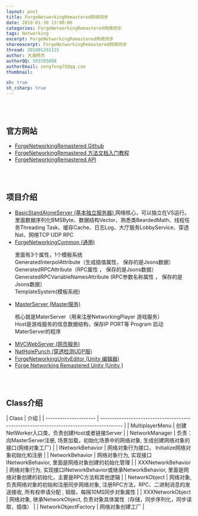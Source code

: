 ```yaml
---
layout: post
title: ForgeNetworkingRemastered网络同步
date: 2018-01-30 13:00:00
categories: ForgeNetworkingRemastered网络同步
tags: Networking
excerpt: ForgeNetworkingRemastered网络同步
shareexcerpt: ForgeNetworkingRemastered网络同步
thread: 201801291115
author: 大海明月
authorQQ: 593705098
authorEmail: zengfeng75@qq.com
thumbnail: 

sh: true
sh_csharp: true
---
```






<br>
<br>
<h2 class="nav1">官方网站</h2>
<div class="" >
<ul>



<li data-fid="1" data-index="1" draggable="true">
<a target="_blank" contextmenu="thumb-menu" href="https://github.com/BeardedManStudios/ForgeNetworkingRemastered" draggable="false">
  <span class="title">ForgeNetworkingRemastered Github </span>
</a>
</li>



<li data-fid="1" data-index="1" draggable="true">
<a target="_blank" contextmenu="thumb-menu" href="http://docs.forgepowered.com/" draggable="false">
  <span class="title">ForgeNetworkingRemastered 方法文档入门教程 </span>
</a>
</li>


<li data-fid="1" data-index="1" draggable="true">
<a target="_blank" contextmenu="thumb-menu" href="https://forgepowered.com/ForgeNetworkingRemasteredAPI/html/annotated.html" draggable="false">
  <span class="title">ForgeNetworkingRemastered API</span>
</a>
</li>


</ul>



<br>
<br>
<h2 class="nav1">项目介绍</h2>
<div class="" >
<ul>



<li data-fid="1" data-index="1" draggable="true">
<a target="_blank" contextmenu="thumb-menu" href="https://github.com/BeardedManStudios/ForgeNetworkingRemastered/tree/master/BasicStandAloneServer" draggable="false">
  <span class="title">BasicStandAloneServer (基本独立服务器) </span>
</a>
网络核心，可以独立在VS运行。里面数据序列化BMSByte、数据结构Vector、熟悉类BeardedMath、线程任务Threading Task、缓存Cache、日志Log、大厅服务LobbyService、穿透Nat、网络TCP UDP RPC

</li>


<li data-fid="1" data-index="1" draggable="true">
<a target="_blank" contextmenu="thumb-menu" href="https://github.com/BeardedManStudios/ForgeNetworkingRemastered/tree/master/ForgeNetworkingCommon" draggable="false">
  <span class="title">ForgeNetworkingCommon (通用) </span>
</a>

里面有3个属性，1个模板系统<br>
 GeneratedInterpolAttribute（生成插值属性， 保存的是Jsons数据）<br>
 GeneratedRPCAttribute（RPC属性 ， 保存的是Jsons数据）<br>
 GeneratedRPCVariableNamesAttribute (RPC参数名称属性 ， 保存的是Jsons数据）<br>
 TemplateSystem(模板系统)

</li>


<li data-fid="1" data-index="1" draggable="true">
<a target="_blank" contextmenu="thumb-menu" href="https://github.com/BeardedManStudios/ForgeNetworkingRemastered/tree/master/MasterServer" draggable="false">
  <span class="title">MasterServer (Master服务) </span>
</a>

核心就是MaterServer（用来注册NetworkingPlayer 游戏服务）<br>
Host是游戏服务的信息数据结构，保存IP PORT等
Program 启动MaterServer的程序
</li>



<li data-fid="1" data-index="1" draggable="true">
<a target="_blank" contextmenu="thumb-menu" href="https://github.com/BeardedManStudios/ForgeNetworkingRemastered/tree/master/MVCWebServer" draggable="false">
  <span class="title">MVCWebServer (网页服务) </span>
</a>
</li>



<li data-fid="1" data-index="1" draggable="true">
<a target="_blank" contextmenu="thumb-menu" href="https://github.com/BeardedManStudios/ForgeNetworkingRemastered/tree/master/NatHolePunch" draggable="false">
  <span class="title">NatHolePunch (穿透检测UDP服) </span>
</a>
</li>



<li data-fid="1" data-index="1" draggable="true">
<a target="_blank" contextmenu="thumb-menu" href="https://github.com/BeardedManStudios/ForgeNetworkingRemastered/tree/master/ForgeNetworkingUnityEditor" draggable="false">
  <span class="title">ForgeNetworkingUnityEditor (Unity 编辑器) </span>
</a>
</li>



<li data-fid="1" data-index="1" draggable="true">
<a target="_blank" contextmenu="thumb-menu" href="https://github.com/BeardedManStudios/ForgeNetworkingRemastered/tree/master/NatHolePunch" draggable="false">
  <span class="title">Forge Networking Remastered Unity (Unity ) </span>
</a>
</li>

</ul>



<br>
<br>
<h2 class="nav1">Class介绍</h2>
| Class                 | 介绍                                                                                    |
| --------------------- | --------------------------------------------------------------------------------------- |
| MultiplayerMenu       | 创建NetWorker入口类，负责创建Host或者链接Server    | 
| NetworkManager       | 负责：向MasterServer注册, 场景加载，初始化场景中的网络对象, 生成创建网络对象的接口(网络对象工厂)     | 
| INetworkBehavior     | 网络对象行为接口， Initialize网络对象初始化和注册    | 
| NetworkBehavior     | 网络对象行为, 实现接口INetworkBehavior, 里面是网络对象创建的初始化管理    | 
| XXXNetworkBehavior     | 网络对象行为, 实现接口INetworkBehavior或继承NetworkBehavior, 里面是网络对象创建的初始化，主要是RPC方法和其他逻辑    | 
| NetworkObject     | 网络对象, 负责网络对象的初始和注册同步网络对象, 注册RPC方法，RPC、二进制消息的发送接收, 所有权申请分配 , 销毁，每隔10MS同步对象属性 | 
| XXXNetworkObject     | 网络对象, 继承NetworkObject, 负责对象具体属性（存储，同步序列化，同步读取，插值） | 
| NetworkObjectFactory     | 网络对象创建工厂 | 
